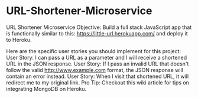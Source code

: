 # URL-Shortener-Microservice
URL Shortener Microservice
Objective: Build a full stack JavaScript app that is functionally similar to this: https://little-url.herokuapp.com/ and deploy it to Heroku. 

Here are the specific user stories you should implement for this project: 
User Story:  I can pass a URL as a parameter and I will receive a shortened URL in the JSON response. 
User Story: If I pass an invalid URL that doesn't follow the valid http://www.example.com format, the JSON response will contain an error instead. 
User Story: When I visit that shortened URL, it will redirect me to my original link. 
Pro Tip: Checkout this wiki article for tips on integrating MongoDB on Heroku. 
